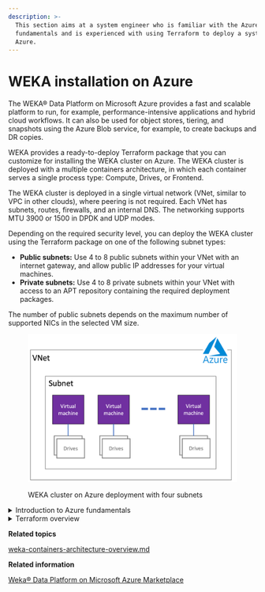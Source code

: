```yaml
---
description: >-
  This section aims at a system engineer who is familiar with the Azure
  fundamentals and is experienced with using Terraform to deploy a system on
  Azure.
---
```


# WEKA installation on Azure

The WEKA® Data Platform on Microsoft Azure provides a fast and scalable platform to run, for example, performance-intensive applications and hybrid cloud workflows. It can also be used for object stores, tiering, and snapshots using the Azure Blob service, for example, to create backups and DR copies.

WEKA provides a ready-to-deploy Terraform package that you can customize for installing the WEKA cluster on Azure. The WEKA cluster is deployed with a multiple containers architecture, in which each container serves a single process type: Compute, Drives, or Frontend.

The WEKA cluster is deployed in a single virtual network (VNet, similar to VPC in other clouds), where peering is not required. Each VNet has subnets, routes, firewalls, and an internal DNS. The networking supports MTU 3900 or 1500 in DPDK and UDP modes.

Depending on the required security level, you can deploy the WEKA cluster using the Terraform package on one of the following subnet types:

* **Public subnets:** Use 4 to 8 public subnets within your VNet with an internet gateway, and allow public IP addresses for your virtual machines.&#x20;
* **Private subnets:** Use 4 to 8 private subnets within your VNet with access to an APT repository containing the required deployment packages.

The number of public subnets depends on the maximum number of supported NICs in the selected VM size.

<figure><img src="../../.gitbook/assets/azure_deployment.png" alt=""><figcaption><p>WEKA cluster on Azure deployment with four subnets</p></figcaption></figure>

<details>

<summary>Introduction to Azure fundamentals</summary>

Azure is a cloud computing platform with an ever-expanding set of services to help you build solutions to meet your business goals. Azure services range from simple web services for hosting your business presence in the cloud to running fully virtualized computers for you to run your custom software solutions.

Azure provides a wealth of cloud-based services like remote storage, database hosting, and centralized account management. Azure also offers new capabilities like AI and the Internet of Things (IoT).

To learn about Azure fundamentals, Microsoft provides learning modules at [https://learn.microsoft.com/en-us/training/](https://learn.microsoft.com/en-us/training/). You can start with the [Introduction to Azure fundamentals](https://learn.microsoft.com/en-us/training/modules/intro-to-azure-fundamentals/).

</details>

<details>

<summary>Terraform overview</summary>

Terraform is an open-source project from Hashicorp. It creates and manages resources on cloud platforms and on-premises clouds. Unlike AWS CloudFormation, it works with many APIs from multiple platforms and services.

Terraform is the primary tool for deploying WEKA on Azure.

<img src="../../.gitbook/assets/Terraform_overview.png" alt="" data-size="original">

### How does Terraform work?

A deployment with Terraform involves three phases:

* **Write:** Define the infrastructure in configuration files and customize the project variables provided in the Terraform package.
* **Plan**: Review the changes Terraform will make to your infrastructure.
* **Apply:** Terraform provisions the infrastructure, including the VMs and instances, installs the WEKA software, and creates the cluster. Once completed, the WEKA cluster runs on Azure.

<img src="../../.gitbook/assets/Terraform_how.png" alt="Terraform phases" data-size="original">

**Related information**

[Terraform Tutorials](https://learn.hashicorp.com/terraform?track=gcp)

[Terraform Installation](https://learn.hashicorp.com/tutorials/terraform/install-cli)

</details>



**Related topics**

[weka-containers-architecture-overview.md](../../overview/weka-containers-architecture-overview.md "mention")



**Related information**

[Weka® Data Platform on Microsoft Azure Marketplace](https://azuremarketplace.microsoft.com/en-us/marketplace/apps/weka1652213882079.weka\_data\_platform?exp=ubp8\&tab=Overview)

